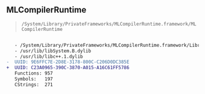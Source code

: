 ## MLCompilerRuntime

> `/System/Library/PrivateFrameworks/MLCompilerRuntime.framework/MLCompilerRuntime`

```diff

   - /System/Library/PrivateFrameworks/MLCompilerRuntime.framework/Libraries/libmlc_rt.dylib
   - /usr/lib/libSystem.B.dylib
   - /usr/lib/libc++.1.dylib
-  UUID: 9E6FFC7E-2D8E-3178-800C-C206D0DC385E
+  UUID: C23A0965-390C-3870-A015-A16C61FF5786
   Functions: 957
   Symbols:   197
   CStrings:  271

```
